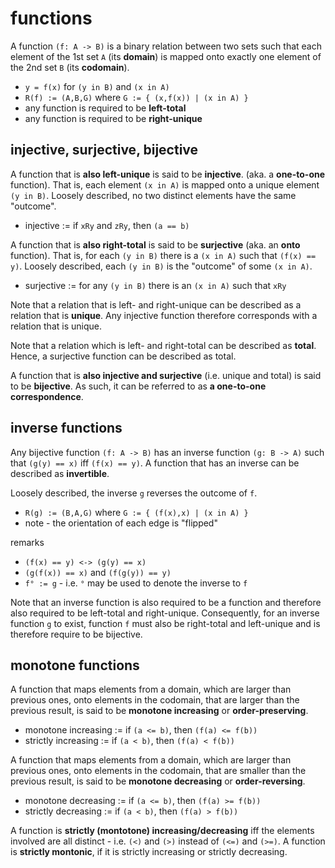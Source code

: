 
<!-- ======================================================================= -->
# functions

A function `(f: A -> B)` is a binary relation between two sets such that each
element of the 1st set `A` (its **domain**) is mapped onto exactly one element
of the 2nd set `B` (its **codomain**).

* `y = f(x)` for `(y in B)` and `(x in A)`
* `R(f) := (A,B,G)` where `G := { (x,f(x)) | (x in A) }`
* any function is required to be **left-total**
* any function is required to be **right-unique**

<!-- ======================================================================= -->
## injective, surjective, bijective

A function that is **also left-unique** is said to be **injective**. (aka.
a **one-to-one** function). That is, each element `(x in A)` is mapped onto
a unique element `(y in B)`. Loosely described, no two distinct elements
have the same "outcome".

* injective := if `xRy` and `zRy`, then `(a == b)`

A function that is **also right-total** is said to be **surjective** (aka.
an **onto** function). That is, for each `(y in B)` there is a `(x in A)`
such that `(f(x) == y)`. Loosely described, each `(y in B)` is the "outcome"
of some `(x in A)`.

* surjective := for any `(y in B)` there is an `(x in A)` such that `xRy`

Note that a relation that is left- and right-unique can be described as
a relation that is **unique**. Any injective function therefore corresponds
with a relation that is unique.

Note that a relation which is left- and right-total can be described as
**total**. Hence, a surjective function can be described as total.

A function that is **also injective and surjective** (i.e. unique and total)
is said to be **bijective**.  As such, it can be referred to as
**a one-to-one correspondence**.

<!-- ======================================================================= -->
## inverse functions

Any bijective function `(f: A -> B)` has an inverse function `(g: B -> A)`
such that `(g(y) == x)` iff `(f(x) == y)`. A function that has an inverse
can be described as **invertible**.

Loosely described, the inverse `g` reverses the outcome of `f`.

* `R(g) := (B,A,G)` where `G := { (f(x),x) | (x in A) }`
* note - the orientation of each edge is "flipped"

remarks

* `(f(x) == y) <-> (g(y) == x)`
* `(g(f(x)) == x)` and `(f(g(y)) == y)`
* `f° := g` - i.e. `°` may be used to denote the inverse to `f`

Note that an inverse function is also required to be a function and therefore
also required to be left-total and right-unique. Consequently, for an inverse
function `g` to exist, function `f` must also be right-total and left-unique
and is therefore require to be bijective.

<!-- ======================================================================= -->
## monotone functions

A function that maps elements from a domain, which are larger than previous
ones, onto elements in the codomain, that are larger than the previous result,
is said to be **monotone increasing** or **order-preserving**.

* monotone increasing := if `(a <= b)`, then `(f(a) <= f(b))`
* strictly increasing := if `(a < b)`, then `(f(a) < f(b))`

A function that maps elements from a domain, which are larger than previous
ones, onto elements in the codomain, that are smaller than the previous result,
is said to be **monotone decreasing** or **order-reversing**.

* monotone decreasing := if `(a <= b)`, then `(f(a) >= f(b))`
* strictly decreasing := if `(a < b)`, then `(f(a) > f(b))`

A function is **strictly (montotone) increasing/decreasing** iff the elements
involved are all distinct - i.e. `(<)` and `(>)` instead of `(<=)` and `(>=)`.
A function is **strictly montonic**, if it is strictly increasing or strictly
decreasing.
